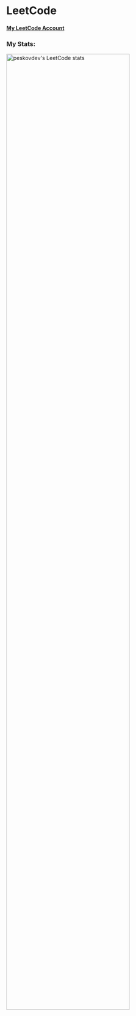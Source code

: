 # LeetCode

#### [My LeetCode Account](https://leetcode.com/peskovdev/)


### My Stats:
<a href="https://leetcode.com/peskovdev/">
  <img src="https://leetcode-stats-six.vercel.app/?username=peskovdev" alt="peskovdev's LeetCode stats" width="80%">
</a>

<!-- If you would like to have the same dynamically generated LeetCode stats -->
<!-- You can find leetcode-stats by link below -->
<!-- https://github.com/KnlnKS/leetcode-stats -->
